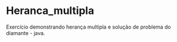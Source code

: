 # Heranca_multipla
Exercício demonstrando herança multipla e solução de problema do diamante - java.
